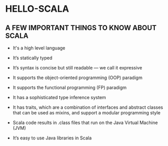 # HELLO-SCALA

##  A FEW IMPORTANT THINGS TO KNOW ABOUT SCALA
* It's a high level language

* It’s statically typed

* It’s syntax is concise but still readable — we call it expressive

* It supports the object-oriented programming (OOP) paradigm

* It supports the functional programming (FP) paradigm

* It has a sophisticated type inference system

* It has traits, which are a combination of interfaces and abstract classes that can be used as mixins, and support a modular programming style

* Scala code results in .class files that run on the Java Virtual Machine (JVM)

* It’s easy to use Java libraries in Scala